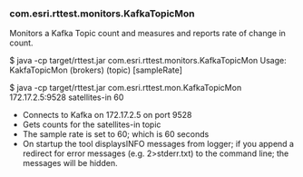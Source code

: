 ### com.esri.rttest.monitors.KafkaTopicMon
Monitors a Kafka Topic count and measures and reports rate of change in count.

$ java -cp target/rttest.jar com.esri.rttest.monitors.KafkaTopicMon
Usage: KakfaTopicMon (brokers) (topic) [sampleRate]

$ java -cp target/rttest.jar com.esri.rttest.mon.KafkaTopicMon 172.17.2.5:9528 satellites-in 60

- Connects to Kafka on 172.17.2.5 on port 9528 
- Gets counts for the satellites-in topic
- The sample rate is set to 60; which is 60 seconds
- On startup the tool displaysINFO messages from logger; if you append a redirect for error messages (e.g.  2>stderr.txt) to the command line; the messages will be hidden. 
